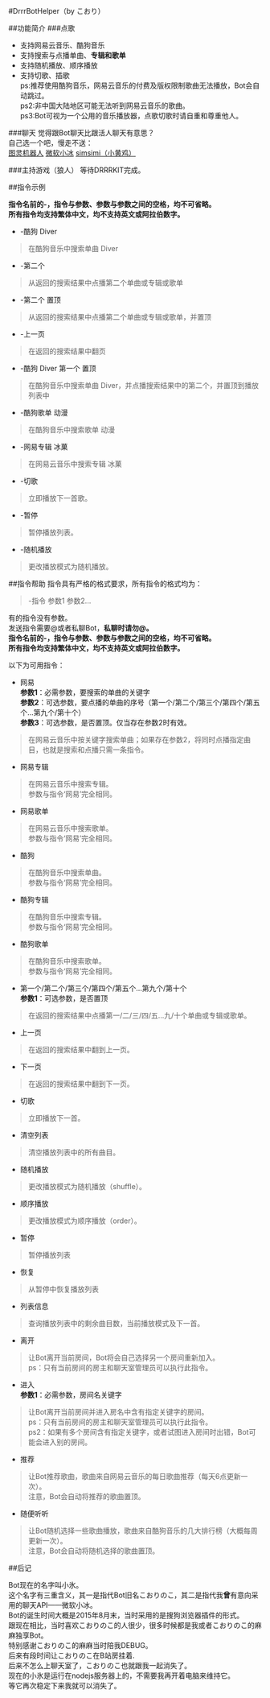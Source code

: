 #DrrrBotHelper（by こおり）

##功能简介
###点歌
+ 支持网易云音乐、酷狗音乐
+ 支持搜索与点播单曲、**专辑和歌单**
+ 支持随机播放、顺序播放
+ 支持切歌、插歌  
ps:推荐使用酷狗音乐，网易云音乐的付费及版权限制歌曲无法播放，Bot会自动跳过。  
ps2:非中国大陆地区可能无法听到网易云音乐的歌曲。  
ps3:Bot可视为一个公用的音乐播放器，点歌切歌时请自重和尊重他人。

###聊天
觉得跟Bot聊天比跟活人聊天有意思？  
自己选一个吧，慢走不送：  
[图灵机器人](http://www.tuling123.com/plugin/proexp.html)
[微软小冰](http://www.msxiaoice.com/)
[simsimi（小黄鸡）](http://www.simsimi.com/)

###主持游戏（狼人）
等待DRRRKIT完成。

##指令示例  

**指令名前的-，指令与参数、参数与参数之间的空格，均不可省略。  
所有指令均支持繁体中文，均不支持英文或阿拉伯数字。**

+ -酷狗 Diver  

>在酷狗音乐中搜索单曲 Diver

+ -第二个  

>从返回的搜索结果中点播第二个单曲或专辑或歌单

+ -第二个 置顶  

>从返回的搜索结果中点播第二个单曲或专辑或歌单，并置顶

+ -上一页  

>在返回的搜索结果中翻页

+ -酷狗 Diver 第一个 置顶  

>在酷狗音乐中搜索单曲 Diver，并点播搜索结果中的第二个，并置顶到播放列表中  
  
+ -酷狗歌单 动漫  

>在酷狗音乐中搜索歌单 动漫  

+ -网易专辑 冰菓  

>在网易云音乐中搜索专辑 冰菓  

+ -切歌  

>立即播放下一首歌。

+ -暂停  

>暂停播放列表。

+ -随机播放  

>更改播放模式为随机播放。  


##指令帮助
指令具有严格的格式要求，所有指令的格式均为：

>-指令 参数1 参数2...

有的指令没有参数。  
发送指令需要@或者私聊Bot，**私聊时请勿@。**  
**指令名前的-，指令与参数、参数与参数之间的空格，均不可省略。  
所有指令均支持繁体中文，均不支持英文或阿拉伯数字。**

以下为可用指令：  
+ 网易  
**参数1**：必需参数，要搜索的单曲的关键字  
**参数2**：可选参数，要点播的单曲的序号（第一个/第二个/第三个/第四个/第五个...第九个/第十个）  
**参数3**：可选参数，是否置顶。仅当存在参数2时有效。  

>在网易云音乐中按关键字搜索单曲；如果存在参数2，将同时点播指定曲目，也就是搜索和点播只需一条指令。

+ 网易专辑  

>在网易云音乐中搜索专辑。  
参数与指令‘网易’完全相同。

+ 网易歌单  

>在网易云音乐中搜索歌单。  
参数与指令‘网易’完全相同。

+ 酷狗  

>在酷狗音乐中搜索单曲。  
参数与指令‘网易’完全相同。

+ 酷狗专辑  

>在酷狗音乐中搜索专辑。  
参数与指令‘网易’完全相同。

+ 酷狗歌单  

>在酷狗音乐中搜索歌单。  
参数与指令‘网易’完全相同。

+ 第一个/第二个/第三个/第四个/第五个...第九个/第十个  
**参数1**：可选参数，是否置顶  

>在返回的搜索结果中点播第一/二/三/四/五...九/十个单曲或专辑或歌单。

+ 上一页  

>在返回的搜索结果中翻到上一页。

+ 下一页  

>在返回的搜索结果中翻到下一页。

+ 切歌  

>立即播放下一首。

+ 清空列表  

>清空播放列表中的所有曲目。

+ 随机播放  

>更改播放模式为随机播放（shuffle）。

+ 顺序播放  

>更改播放模式为顺序播放（order）。

+ 暂停  

>暂停播放列表

+ 恢复  

>从暂停中恢复播放列表

+ 列表信息  

>查询播放列表中的剩余曲目数，当前播放模式及下一首。

+ 离开  

>让Bot离开当前房间，Bot将会自己选择另一个房间重新加入。  
ps：只有当前房间的房主和聊天室管理员可以执行此指令。

+ 进入  
**参数1**：必需参数，房间名关键字  

>让Bot离开当前房间并进入房名中含有指定关键字的房间。  
ps：只有当前房间的房主和聊天室管理员可以执行此指令。  
ps2：如果有多个房间含有指定关键字，或者试图进入房间时出错，Bot可能会进入别的房间。

+ 推荐  

>让Bot推荐歌曲，歌曲来自网易云音乐的每日歌曲推荐（每天6点更新一次）。  
注意，Bot会自动将推荐的歌曲置顶。

+ 随便听听  

>让Bot随机选择一些歌曲播放，歌曲来自酷狗音乐的几大排行榜（大概每周更新一次）。   
注意，Bot会自动将随机选择的歌曲置顶。

##后记

Bot现在的名字叫小氷。  
这个名字有三重含义，其一是指代Bot旧名こおりのこ，其二是指代我**曾**有意向采用的聊天API——微软小冰。  
Bot的诞生时间大概是2015年8月末，当时采用的是搜狗浏览器插件的形式。  
跟现在相比，当时喜欢こおりのこ的人很少，很多时候都是我或者こおりのこ的麻麻独享Bot。  
特别感谢こおりのこ的麻麻当时陪我DEBUG。  
后来有段时间让こおりのこ在B站房挂着.  
后来不怎么上聊天室了，こおりのこ也就跟我一起消失了。  
现在的小氷是运行在nodejs服务器上的，不需要我再开着电脑来维持它。  
等它再次稳定下来我就可以消失了。  
